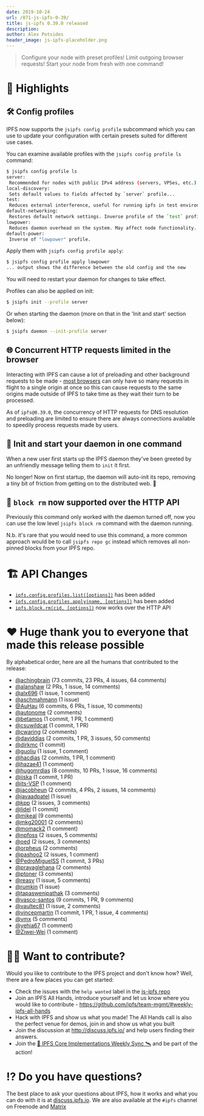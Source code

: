 ```yaml
---
date: 2019-10-24
url: /071-js-ipfs-0-39/
title: js-ipfs 0.39.0 released
description:
author: Alex Potsides
header_image: js-ipfs-placeholder.png
---
```


> Configure your node with preset profiles! Limit outgoing browser requests! Start your node from fresh with one command!

# 🔦 Highlights

## 🛠 Config profiles

IPFS now supports the `jsipfs config profile` subcommand which you can use to update your configuration with certain presets suited for different use cases.

You can examine available profiles with the `jsipfs config profile ls` command:

```bash
$ jsipfs config profile ls
server:
 Recommended for nodes with public IPv4 address (servers, VPSes, etc.)...
local-discovery:
 Sets default values to fields affected by `server` profile...
test:
 Reduces external interference, useful for running ipfs in test environments...
default-networking:
 Restores default network settings. Inverse profile of the `test` profile.
lowpower:
 Reduces daemon overhead on the system. May affect node functionality...
default-power:
 Inverse of "lowpower" profile.
```

Apply them with `jsipfs config profile apply`:

```bash
$ jsipfs config profile apply lowpower
... output shows the difference between the old config and the new
```

You will need to restart your daemon for changes to take effect.

Profiles can also be applied on init:

```bash
$ jsipfs init --profile server
```

Or when starting the daemon (more on that in the 'Init and start' section below):

```bash
$ jsipfs daemon --init-profile server
```

## 🌐 Concurrent HTTP requests limited in the browser

Interacting with IPFS can cause a lot of preloading and other background requests to be made - [most browsers](https://bugs.chromium.org/p/chromium/issues/detail?id=285567) can only have so many requests in flight to a single origin at once so this can cause requests to the same origins made outside of IPFS to take time as they wait their turn to be processed.

As of `ipfs@0.39.0`, the concurrency of HTTP requests for DNS resolution and preloading are limited to ensure there are always connections available to speedily process requests made by users.

## 🌅 Init and start your daemon in one command

When a new user first starts up the IPFS daemon they've been greeted by an unfriendly message telling them to `init` it first.

No longer! Now on first startup, the daemon will auto-init its repo, removing a tiny bit of friction from getting on to the distributed web. 🙌

## 🚯 `block rm` now supported over the HTTP API

Previously this command only worked with the daemon turned off, now you can use the low level `jsipfs block rm` command with the daemon running.

N.b. it's rare that you would need to use this command, a more common approach would be to call `jsipfs repo gc` instead which removes all non-pinned blocks from your IPFS repo.

# 🏗 API Changes

- [`ipfs.config.profiles.list([options])`](https://github.com/ipfs/interface-js-ipfs-core/blob/master/SPEC/CONFIG.md#configprofileslist) has been added
- [`ipfs.config.profiles.apply(name, [options])`](https://github.com/ipfs/interface-js-ipfs-core/blob/master/SPEC/CONFIG.md#configprofilesapply) has been added
- [`ipfs.block.rm(cid, [options])`](https://github.com/ipfs/interface-js-ipfs-core/blob/master/SPEC/BLOCK.md#blockrm) now works over the HTTP API

# ❤️ Huge thank you to everyone that made this release possible

By alphabetical order, here are all the humans that contributed to the release:

- [@achingbrain](https://github.com/achingbrain) (73 commits, 23 PRs, 4 issues, 64 comments)
- [@alanshaw](https://github.com/alanshaw) (2 PRs, 1 issue, 14 comments)
- [@alx696](https://github.com/alx696) (1 issue, 1 comment)
- [@aschmahmann](https://github.com/aschmahmann) (1 issue)
- [@AuHau](https://github.com/AuHau) (6 commits, 6 PRs, 1 issue, 10 comments)
- [@autonome](https://github.com/autonome) (2 comments)
- [@betamos](https://github.com/betamos) (1 commit, 1 PR, 1 comment)
- [@csuwildcat](https://github.com/csuwildcat) (1 commit, 1 PR)
- [@cwaring](https://github.com/cwaring) (2 comments)
- [@daviddias](https://github.com/daviddias) (2 commits, 1 PR, 3 issues, 50 comments)
- [@dirkmc](https://github.com/dirkmc) (1 commit)
- [@guoliu](https://github.com/guoliu) (1 issue, 1 comment)
- [@hacdias](https://github.com/hacdias) (2 commits, 1 PR, 1 comment)
- [@hazae41](https://github.com/hazae41) (1 comment)
- [@hugomrdias](https://github.com/hugomrdias) (8 commits, 10 PRs, 1 issue, 16 comments)
- [@iiska](https://github.com/iiska) (1 commit, 1 PR)
- [@its-VSP](https://github.com/its-VSP) (1 comment)
- [@jacobheun](https://github.com/jacobheun) (2 commits, 4 PRs, 2 issues, 14 comments)
- [@javaadpatel](https://github.com/javaadpatel) (1 issue)
- [@kpp](https://github.com/kpp) (2 issues, 3 comments)
- [@lidel](https://github.com/lidel) (1 commit)
- [@mikeal](https://github.com/mikeal) (9 comments)
- [@mkg20001](https://github.com/mkg20001) (2 comments)
- [@momack2](https://github.com/momack2) (1 comment)
- [@npfoss](https://github.com/npfoss) (2 issues, 5 comments)
- [@oed](https://github.com/oed) (2 issues, 3 comments)
- [@orpheus](https://github.com/orpheus) (2 comments)
- [@pashoo2](https://github.com/pashoo2) (2 issues, 1 comment)
- [@PedroMiguelSS](https://github.com/PedroMiguelSS) (1 commit, 3 PRs)
- [@prayaglehana](https://github.com/prayaglehana) (2 comments)
- [@ptoner](https://github.com/ptoner) (3 comments)
- [@reasv](https://github.com/reasv) (1 issue, 5 comments)
- [@rumkin](https://github.com/rumkin) (1 issue)
- [@tapaswenipathak](https://github.com/tapaswenipathak) (3 comments)
- [@vasco-santos](https://github.com/vasco-santos) (9 commits, 1 PR, 9 comments)
- [@vaultec81](https://github.com/vaultec81) (1 issue, 2 comments)
- [@vincepmartin](https://github.com/vincepmartin) (1 commit, 1 PR, 1 issue, 4 comments)
- [@vmx](https://github.com/vmx) (5 comments)
- [@yehia67](https://github.com/yehia67) (1 comment)
- [@Ziwei-Wei](https://github.com/Ziwei-Wei) (1 comment)

# 🙌🏽 Want to contribute?

Would you like to contribute to the IPFS project and don't know how? Well, there are a few places you can get started:

- Check the issues with the `help wanted` label in the [js-ipfs repo](https://github.com/ipfs/js-ipfs/issues?q=is%3Aopen+is%3Aissue+label%3A%22help+wanted%22)
- Join an IPFS All Hands, introduce yourself and let us know where you would like to contribute - https://github.com/ipfs/team-mgmt/#weekly-ipfs-all-hands
- Hack with IPFS and show us what you made! The All Hands call is also the perfect venue for demos, join in and show us what you built
- Join the discussion at http://discuss.ipfs.io/ and help users finding their answers.
- Join the [🚀 IPFS Core Implementations Weekly Sync 🛰](https://github.com/ipfs/team-mgmt/issues/992) and be part of the action!

# ⁉️ Do you have questions?

The best place to ask your questions about IPFS, how it works and what you can do with it is at [discuss.ipfs.io](https://discuss.ipfs.io). We are also available at the `#ipfs` channel on Freenode and [Matrix](https://matrix.to/#/#ipfs:matrix.org)

